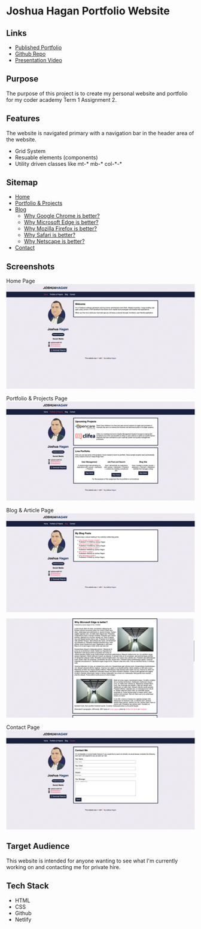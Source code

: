 # Joshua Hagan Portfolio Website

## Links

* [Published Portfolio](https://tubular-stroopwafel-ad65c0.netlify.app/)
* [Github Repo](https://github.com/itsmejoshua/t1_a2)
* [Presentation Video](https://vimeo.com/770404669/b5f9a3083e)

## Purpose
The purpose of this project is to create my personal website and portfolio for my coder academy Term 1 Assignment 2.

## Features

The website is navigated primary with a navigation bar in the header area of the website.

- Grid System
- Resuable elements (components)
- Utility driven classes like mt-* mb-* col-\*-\*

## Sitemap
- [Home](https://tubular-stroopwafel-ad65c0.netlify.app/index.html)
- [Portfolio & Projects](https://tubular-stroopwafel-ad65c0.netlify.app/portfolio.html)
- [Blog](https://tubular-stroopwafel-ad65c0.netlify.app/blog.html)
    - [Why Google Chrome is better?](https://tubular-stroopwafel-ad65c0.netlify.app/article.html#article-1)
    - [Why Microsoft Edge is better?](https://tubular-stroopwafel-ad65c0.netlify.app/article.html#article-2)
    - [Why Mozilla Firefox is better?](https://tubular-stroopwafel-ad65c0.netlify.app/article.html#article-3)
    - [Why Safari is better?](https://tubular-stroopwafel-ad65c0.netlify.app/article.html#article-4)
    - [Why Netscape is better?](https://tubular-stroopwafel-ad65c0.netlify.app/article.html#article-5)
- [Contact](https://tubular-stroopwafel-ad65c0.netlify.app/contact.html)

## Screenshots
Home Page
![Home Page](docs/screenshot_home.png)

Portfolio & Projects Page
![Portfolio & Projects](docs/screenshot_pp.png)

Blog & Article Page
![Blog](docs/screenshot_blog.png)

![Article](docs/screenshot_article.png)

Contact Page
![Contact](docs/screenshot_contact.png)

## Target Audience
This website is intended for anyone wanting to see what I'm currently working on and contacting me for private hire.

## Tech Stack
* HTML
* CSS
* Github
* Netlify






